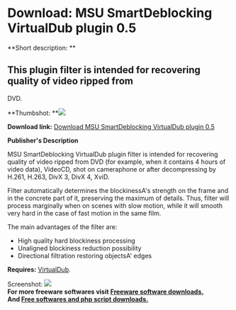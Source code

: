 # Download: MSU SmartDeblocking VirtualDub plugin 0.5

**Short description: **

## This plugin filter is intended for recovering quality of video ripped from
DVD.

  
**Thumbshot: **![](http://www.freewarefiles.com/screenshot/dlg_wnd_md.gif)   
  
**Download link:** [Download MSU SmartDeblocking VirtualDub plugin 0.5](http://freesoftwares.boysofts.com/MSU-SmartDeblocking-VirtualDub-Plugin_program_20010.html)  
  

**Publisher's Description**  
  

MSU SmartDeblocking VirtualDub plugin filter is intended for recovering
quality of video ripped from DVD (for example, when it contains 4 hours of
video data), VideoCD, shot on cameraphone or after decompressing by H.261,
H.263, DivX 3, DivX 4, XviD.

Filter automatically determines the blockinessA's strength on the frame and in
the concrete part of it, preserving the maximum of details. Thus, filter will
process marginally when on scenes with slow motion, while it will smooth very
hard in the case of fast motion in the same film.

The main advantages of the filter are:

  * High quality hard blockiness processing 
  * Unaligned blockiness reduction possibility 
  * Directional filtration restoring objectsA' edges 

**Requires:** [VirtualDub](http://www.freewarefiles.com/program_6_74_14146.html). 

  
  
Screenshot: ![](http://www.freewarefiles.com/screenshot/dlg_wnd.gif)  
**For more freeware softwares visit [Freeware software downloads.](http://freesoftwares.boysofts.com/)**   
**And [Free softwares and php script downloads.](http://www.boysofts.com/)**

